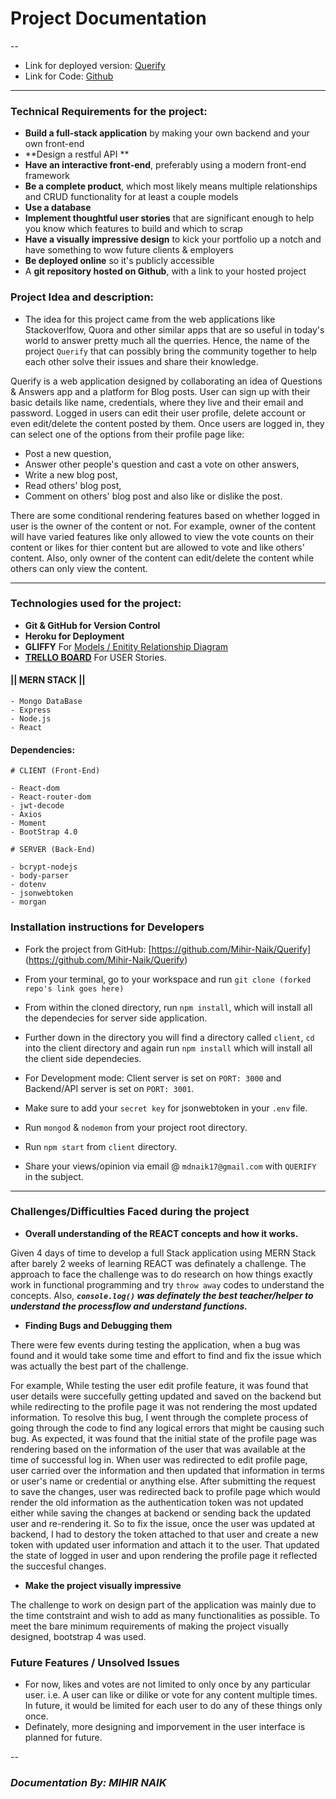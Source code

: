 # Project Documentation
-- 

- Link for deployed version: [Querify](https://querify.herokuapp.com/)
- Link for Code: [Github](https://github.com/Mihir-Naik/Querify)

--- 
### Technical Requirements for the project:

* **Build a full-stack application** by making your own backend and your own front-end
* **Design a restful API **
* **Have an interactive front-end**, preferably using a modern front-end framework
* **Be a complete product**, which most likely means multiple relationships and CRUD functionality for at least a couple models
* **Use a database**
* **Implement thoughtful user stories** that are significant enough to help you know which features to build and which to scrap
* **Have a visually impressive design** to kick your portfolio up a notch and have something to wow future clients & employers
* **Be deployed online** so it's publicly accessible
* A **git repository hosted on Github**, with a link to your hosted project

### Project Idea and description:

- The idea for this project came from the web applications like Stackoverlfow, Quora and other similar apps that are so useful in today's world to answer pretty much all the querries. Hence, the name of the project `Querify` that can possibly bring the community together to help each other solve their issues and share their knowledge. 

Querify is a web application designed by collaborating an idea of Questions & Answers app and a platform for Blog posts. User can sign up with their basic details like name, credentials, where they live and their email and password. Logged in users can edit their user profile, delete account or even edit/delete the content posted by them. Once users are logged in, they can select one of the options from their profile page like:

- Post a new question,
- Answer other people's question and cast a vote on other answers,
- Write a new blog post,
- Read others' blog post,
- Comment on others' blog post and also like or dislike the post.

There are some conditional rendering features based on whether logged in user is the owner of the content or not. For example, owner of the content will have varied features like only allowed to view the vote counts on their content or likes for thier content but are allowed to vote and like others' content. Also, only owner of the content can edit/delete the content while others can only view the content.

---

### Technologies used for the project:

- **Git & GitHub for Version Control**
- **Heroku for Deployment**
- **GLIFFY** For [Models / Enitity Relationship Diagram](https://i.imgur.com/VYL6okE.png)
- **[TRELLO BOARD](https://trello.com/b/0XVSVIts/querify-project-4)** For USER Stories. 

#### || 	MERN STACK  ||
 
	- Mongo DataBase
	- Express
	- Node.js
	- React 

#### Dependencies:
	# CLIENT (Front-End)
	
	- React-dom
	- React-router-dom
	- jwt-decode
	- Axios
	- Moment
	- BootStrap 4.0
	
	# SERVER (Back-End)
	
	- bcrypt-nodejs
	- body-parser
	- dotenv
	- jsonwebtoken
	- morgan


### Installation instructions for Developers
- Fork the project from GitHub: [https://github.com/Mihir-Naik/Querify] (https://github.com/Mihir-Naik/Querify)
- From your terminal, go to your workspace and run `git clone (forked repo's link goes here)`
- From within the cloned directory, run `npm install`, which will install all the dependecies for server side application.
- Further down in the directory you will find a directory called `client`, `cd` into the client directory and again run `npm install` which will install all the client side dependecies.
- For Development mode: Client server is set on `PORT: 3000` and Backend/API server is set on `PORT: 3001`.
- Make sure to add your `secret key` for jsonwebtoken in your `.env` file.
- Run `mongod` & `nodemon` from your project root directory.
- Run `npm start` from `client` directory.


- Share your views/opinion via email @ `mdnaik17@gmail.com` with `QUERIFY` in the subject.

--- 

### Challenges/Difficulties Faced during the project

- **Overall understanding of the REACT concepts and how it works.**

Given 4 days of time to develop a full Stack application using MERN Stack after barely 2 weeks of learning REACT was definately a challenge. 
The approach to face the challenge was to do research on how things exactly work in functional programming and try `throw away` codes to understand the concepts. Also, ***`console.log()` was definately the best teacher/helper to understand the processflow and understand functions.***

- **Finding Bugs and Debugging them**

There were few events during testing the application, when a bug was found and it would take some time and effort to find and fix the issue which was actually the best part of the challenge.

For example, While testing the user edit profile feature, it was found that user details were succefully getting updated and saved on the backend but while redirecting to the profile page it was not rendering the most updated information. To resolve this bug, I went through the complete process of going through the code to find any logical errors that might be causing such bug. As expected, it was found that the initial state of the profile page was rendering based on the information of the user that was available at the time of successful log in. When user was redirected to edit profile page, user carried over the information and then updated that information in terms or user's name or credential or anything else. After submitting the request to save the changes, user was redirected back to profile page which would render the old information as the authentication token was not updated either while saving the changes at backend or sending back the updated user and re-rendering it. So to fix the issue, once the user was updated at backend, I had to destory the token attached to that user and create a new token with updated user information and attach it to the user. That updated the state of logged in user and upon rendering the profile page it reflected the succesful changes. 

- **Make the project visually impressive**

The challenge to work on design part of the application was mainly due to the time contstraint and wish to add as many functionalities as possible. To meet the bare minimum requirements of making the project visually designed, bootstrap 4 was used. 

### Future Features / Unsolved Issues

- For now, likes and votes are not limited to only once by any particular user. i.e. A user can like or dilike or vote for any content multiple times.
In future, it would be limited for each user to do any of these things only once. 
- Definately, more designing and imporvement in the user interface is planned for future.


-- 
### ***Documentation By: MIHIR NAIK***

